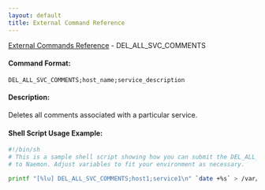 ```yaml
---
layout: default
title: External Command Reference
---
```


<!--
************************************************
* AUTO GENERATED PAGE - USE ./update SCRIPT
************************************************
-->

<span class="glyphicon glyphicon-arrow-up"></span><a href="index.html"> External Commands Reference</a> - DEL_ALL_SVC_COMMENTS<br>


#### Command Format:

`DEL_ALL_SVC_COMMENTS;host_name;service_description`

#### Description:

Deletes all comments associated with a particular service.

#### Shell Script Usage Example:

```sh
#!/bin/sh
# This is a sample shell script showing how you can submit the DEL_ALL_SVC_COMMENTS command
# to Naemon. Adjust variables to fit your environment as necessary.

printf "[%lu] DEL_ALL_SVC_COMMENTS;host1;service1\n" `date +%s` > /var/lib/naemon/naemon.cmd
```



